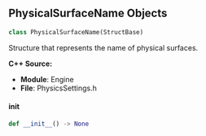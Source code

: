 ## PhysicalSurfaceName Objects

```python
class PhysicalSurfaceName(StructBase)
```

Structure that represents the name of physical surfaces.

**C++ Source:**

- **Module**: Engine
- **File**: PhysicsSettings.h

<a id="unreal.PhysicalSurfaceName.__init__"></a>

#### __init__

```python
def __init__() -> None
```

<a id="unreal.ChaosPhysicsSettings"></a>